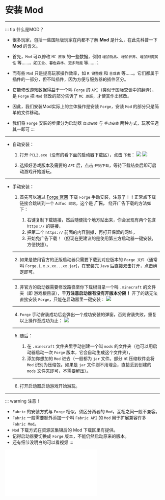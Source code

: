 # 安装 Mod

---

::: tip 什么是MOD？

- 很多玩家，包括一些国际版玩家在内都不了解 **Mod** 是什么，在此先科普一下 **Mod** 的含义。

- 首先，`Mod` 可以修改 `MC 原版` 的一些数据，例如 `增加物品`、`增加世界`、`增加附魔属性` 等……，如`工业`、`暮色森林`、`更多附魔` 等……；

- 而有些 `Mod` 只是提高玩家操作效率，如 `R 键整理` 和 `合成表` 等……。它们都属于插件的一部分，但不叫插件，因为方便与服务器的插件区分。

- 它能修改游戏数据得益于一个叫 `Forge` 的 `API`（类似于国际交谈中的翻译），是 `Forge` 把 `Mod` 修改的部分告诉了 `MC 原版`，才使其作出修改。

- 因此，我们安装Mod实际上的主体操作是安装 `Forge`，安装 `Mod` 的部分只是简单的文件移动。

- 我们将 `Forge` 安装的步骤分为启动器 `自动安装` 与 `手动安装` 两种方式，玩家任选其一即可
:::

---

- 自动安装：

    1. 打开 `PCL2.exe`（没有的看下面的启动器下载区），点击 `下载`：
       ![](https://help.skiesworld.com/images/%E5%AE%89%E8%A3%85forge-1.png)
       ![](https://help.skiesworld.com/images/%E5%AE%89%E8%A3%85forge-2.png)

    2. 选择好游戏版本及需要的 `API` 后，点击 `开始下载`，等待下载结束后即可启动游戏开始游玩。

---

- 手动安装：

    1. 首先可以通过 [Forge 官网](http://files.minecraftforge.net/) 下载 `Forge` 手动安装，注意了！！正常点下载链接会跳转到一个 `Adfoc 网站`，这个是 **广告**。
       绕开广告下载的方法如下：

        1. 右键复制下载链接，然后随便找个地方贴出来，你会发现有两个包含 `https://` 的链接，
        2. 把第二个 `https://` 前面的内容删掉，再打开保留的网址，
        3. 开始免广告下载！（但现在更建议的是使用第三方启动器一键安装，方便快捷）。
    ---
    2. 如果是使用官方的正版启动器只需要下载到对应版本的 `Forge 文件`（通常叫 `Forge.1.x.x.xx...xx.jar`)，在安装完 `Java` 后直接双击打开，点击确定即可。
    ---
    3. 非官方的启动器需要修改路径至你下载根目录一个叫 `.minecraft` 的文件夹（即 游戏根目录），**千万注意启动器有没有开版本分隔！** 开了的话无法直接安装 `Forge`，只能在启动器里一键安装：
       ![](https://help.skiesworld.com/images/Forge-1.png)
    ---
    4. `Forge` 手动安装成功后会弹出一个成功安装的弹窗，否则安装失败，重复以上操作至成功为止：
       ![](https://help.skiesworld.com/images/Forge-2.png)
    ---
    5. 随后：

        1. 在 `.minecraft` 文件夹里手动创建一个叫 `mods` 的文件夹（也可以用启动器启动一次 `Forge` 版本，它会自动生成这个文件夹），
        2. 添加你想加的 `Mod` 进去（一般都为 `jar` 文件。部分 nt 压缩软件会将 `Mod` 识别为压缩包，如果是 `jar` 文件则不用理会，直接丢到创建的 `mods` 文件夹即可，不需要解压）。
    ---
    6. 打开启动器启动游戏开始游玩。

---

::: warning 注意！
- `Fabric` 的安装方式与 `Forge` 相似，须区分两者的 `Mod`，互相之间一般不兼容。
- `Fabric` 一般需要额外添加一个叫 `Fabric API` 的 `Mod` 用于扩展兼容许多 `Fabric Mod`。
- `Mod` 下载方式在资源区集锦后的 Mod 下载区里有提供。
- 记得启动器要切换成 `Forge` 版本，不能仍然启动原来的版本。
- 还有细节没明白的可以看视频
:::

<iframe src="//player.bilibili.com/player.html?bvid=BV1z7411E7Pd&cid=152951260&page=1" scrolling="no" border="0" frameborder="no" framespacing="0"></iframe>
